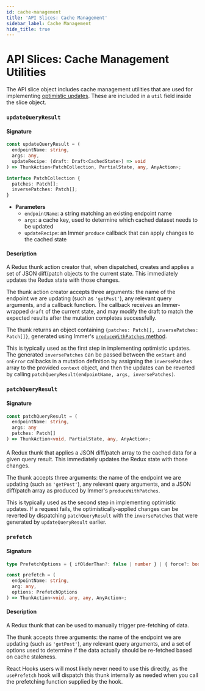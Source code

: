 ```yaml
---
id: cache-management
title: 'API Slices: Cache Management'
sidebar_label: Cache Management
hide_title: true
---
```


# API Slices: Cache Management Utilities

The API slice object includes cache management utilities that are used for implementing [optimistic updates](../../concepts/optimistic-updates.md). These are included in a `util` field inside the slice object.

### `updateQueryResult`

#### Signature

```ts
const updateQueryResult = (
  endpointName: string,
  args: any,
  updateRecipe: (draft: Draft<CachedState>) => void
) => ThunkAction<PatchCollection, PartialState, any, AnyAction>;

interface PatchCollection {
  patches: Patch[];
  inversePatches: Patch[];
}
```

- **Parameters**
  - `endpointName`: a string matching an existing endpoint name
  - `args`: a cache key, used to determine which cached dataset needs to be updated
  - `updateRecipe`: an Immer `produce` callback that can apply changes to the cached state

#### Description

A Redux thunk action creator that, when dispatched, creates and applies a set of JSON diff/patch objects to the current state. This immediately updates the Redux state with those changes.

The thunk action creator accepts three arguments: the name of the endpoint we are updating (such as `'getPost'`), any relevant query arguments, and a callback function. The callback receives an Immer-wrapped `draft` of the current state, and may modify the draft to match the expected results after the mutation completes successfully.

The thunk returns an object containing `{patches: Patch[], inversePatches: Patch[]}`, generated using Immer's [`produceWithPatches` method](https://immerjs.github.io/immer/patches).

This is typically used as the first step in implementing optimistic updates. The generated `inversePatches` can be passed between the `onStart` and `onError` callbacks in a mutation definition by assigning the `inversePatches` array to the provided `context` object, and then the updates can be reverted by calling `patchQueryResult(endpointName, args, inversePatches)`.

### `patchQueryResult`

#### Signature

```ts
const patchQueryResult = (
  endpointName: string,
  args: any
  patches: Patch[]
) => ThunkAction<void, PartialState, any, AnyAction>;
```

####

A Redux thunk that applies a JSON diff/patch array to the cached data for a given query result. This immediately updates the Redux state with those changes.

The thunk accepts three arguments: the name of the endpoint we are updating (such as `'getPost'`), any relevant query arguments, and a JSON diff/patch array as produced by Immer's `produceWithPatches`.

This is typically used as the second step in implementing optimistic updates. If a request fails, the optimistically-applied changes can be reverted by dispatching `patchQueryResult` with the `inversePatches` that were generated by `updateQueryResult` earlier.

### `prefetch`

#### Signature

```ts
type PrefetchOptions = { ifOlderThan?: false | number } | { force?: boolean };

const prefetch = (
  endpointName: string,
  arg: any,
  options: PrefetchOptions
) => ThunkAction<void, any, any, AnyAction>;
```

#### Description

A Redux thunk that can be used to manually trigger pre-fetching of data.

The thunk accepts three arguments: the name of the endpoint we are updating (such as `'getPost'`), any relevant query arguments, and a set of options used to determine if the data actually should be re-fetched based on cache staleness.

React Hooks users will most likely never need to use this directly, as the `usePrefetch` hook will dispatch this thunk internally as needed when you call the prefetching function supplied by the hook.
